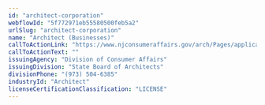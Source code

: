 ```yaml
---
id: "architect-corporation"
webflowId: "5f772971eb55580500feb5a2"
urlSlug: "architect-corporation"
name: "Architect (Businesses)"
callToActionLink: "https://www.njconsumeraffairs.gov/arch/Pages/applications.aspx"
callToActionText: ""
issuingAgency: "Division of Consumer Affairs"
issuingDivision: "State Board of Architects"
divisionPhone: "(973) 504-6385"
industryId: "Architect"
licenseCertificationClassification: "LICENSE"
---
```

